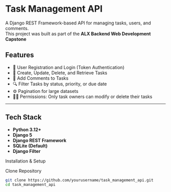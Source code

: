 # Task Management API

A Django REST Framework-based API for managing tasks, users, and comments.  
This project was built as part of the **ALX Backend Web Development Capstone**

## Features

- 🔐 User Registration and Login (Token Authentication)
- 🧾 Create, Update, Delete, and Retrieve Tasks
- 💬 Add Comments to Tasks
- 🔍 Filter Tasks by status, priority, or due date
- ⚙️ Pagination for large datasets
- 🧑‍💻 Permissions: Only task owners can modify or delete their tasks

---

## Tech Stack

- **Python 3.12+**
- **Django 5**
- **Django REST Framework**
- **SQLite (Default)**
- **Django Filter**

Installation & Setup

Clone Repository

```bash
git clone https://github.com/yourusername/task_management_api.git
cd task_management_api
```

